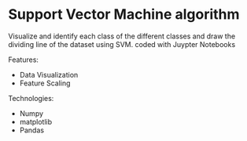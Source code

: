 # Support Vector Machine algorithm
Visualize and identify each class of the different classes and draw the dividing line of the dataset using SVM.
coded with Juypter Notebooks


Features:

- Data Visualization
- Feature Scaling


Technologies:

- Numpy
- matplotlib
- Pandas
